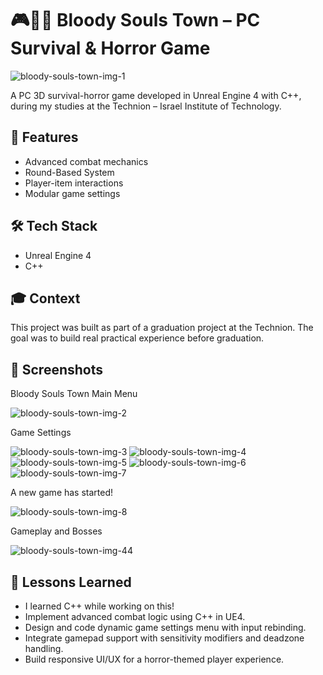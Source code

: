 # 🎮🧟‍♂️ Bloody Souls Town – PC Survival & Horror Game

![bloody-souls-town-img-1](https://github.com/user-attachments/assets/51f9f599-cc7c-4e51-869f-6a5a0711cb2c)

A PC 3D survival-horror game developed in Unreal Engine 4 with C++, during my studies at the Technion – Israel Institute of Technology.

## 🚀 Features

- Advanced combat mechanics
- Round-Based System
- Player-item interactions
- Modular game settings

## 🛠 Tech Stack

- Unreal Engine 4
- C++

## 🎓 Context

This project was built as part of a graduation project at the Technion.
The goal was to build real practical experience before graduation.

## 📸 Screenshots

Bloody Souls Town Main Menu

![bloody-souls-town-img-2](https://github.com/user-attachments/assets/73215508-7d98-466a-ab85-7d2606b53fd0)


Game Settings

![bloody-souls-town-img-3](https://github.com/user-attachments/assets/06bc6fbb-b962-401d-b394-3a4c753ab96e)
![bloody-souls-town-img-4](https://github.com/user-attachments/assets/fc6c3403-6f7d-491a-9255-be7dc58b9763)
![bloody-souls-town-img-5](https://github.com/user-attachments/assets/8c4e25cc-22d5-45dc-847c-ffd441c4cbee)
![bloody-souls-town-img-6](https://github.com/user-attachments/assets/71f4b26c-4a92-43b5-a397-46412fd3d30b)
![bloody-souls-town-img-7](https://github.com/user-attachments/assets/60f86699-8e55-41e8-a2e3-03122d0f0df9)


A new game has started!

![bloody-souls-town-img-8](https://github.com/user-attachments/assets/7797ceec-9d96-4bcc-8c41-bf9bdc74c5db)


Gameplay and Bosses

![bloody-souls-town-img-44](https://github.com/user-attachments/assets/a1f31a90-da45-457f-8744-e28d87348955)




## 🧠 Lessons Learned

- I learned C++ while working on this!
- Implement advanced combat logic using C++ in UE4.
- Design and code dynamic game settings menu with input rebinding.
- Integrate gamepad support with sensitivity modifiers and deadzone handling.
- Build responsive UI/UX for a horror-themed player experience.
